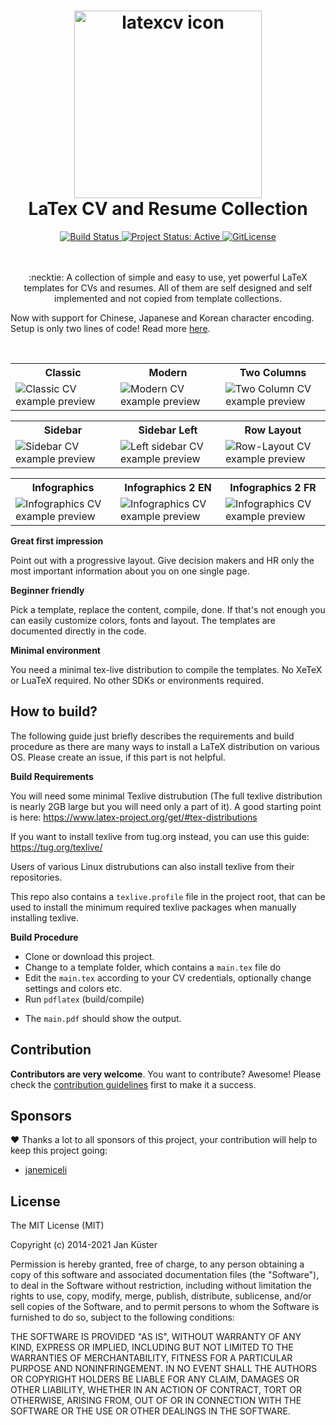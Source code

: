 <h1 align="center">
  <img alt="latexcv icon" src="./logo.svg" height="300px" />
  <br />
  LaTex CV and Resume Collection
</h1>

<div align="center">
  <a href="https://travis-ci.org/jankapunkt/latexcv" title="Build Status">
    <img src="https://travis-ci.org/jankapunkt/latexcv.svg?branch=master" alt="Build Status" />
  </a>
  <a href="http://www.repostatus.org/#active" title="Project Status: Active – The project has reached a stable, usable state and is being actively developed.">
    <img src="http://www.repostatus.org/badges/latest/active.svg" alt="Project Status: Active" />
  </a>
  <a href="https://gitlicense.com/license/jankapunkt/latexcv">
    <img src="https://gitlicense.com/badge/jankapunkt/latexcv" alt="GitLicense" />
  </a>	
</div>

<br />
<br />
<p align="center">
:necktie: A collection of simple and easy to use, yet powerful LaTeX templates for CVs and resumes. All of them are self designed and self implemented and not copied from template collections.
</p>
<p>
Now with support for Chinese, Japanese and Korean character encoding. Setup is only two lines of code! Read more <a href="docs/cjk/README.md">here</a>.
</p>	
<br />

<div align="center">
<table width="100%" margin-left="auto" margin-right="auto">
	<tr>
		<th>Classic</th>
		<th>Modern</th>
		<th>Two Columns</th>
	</tr>
	<tr>
		<td width="33%">
			<img src="docs/media/classic.png" 
				alt="Classic CV example preview" />
		</td>
		<td width="33%">
			<img src="docs/media/modern.png" 
				alt="Modern CV example preview" />
		</td>
		<td width="33%">
			<img src="docs/media/two_column.png" 
				alt="Two Column CV example preview" />
		</td>
	</tr>
</table>

<table width="100%" margin-left="auto" margin-right="auto">
	<tr>
   	    	<th>Sidebar</th>
       		<th>Sidebar Left</th>
       		<th>Row Layout</th>
	</tr>
	<tr>
		<td width="33%">
    			<img src="docs/media/sidebar.png" 
    				alt="Sidebar CV example preview" />
    		</td>
		<td width="33%">
    			<img src="docs/media/sidebarleft.png"
    				alt="Left sidebar CV example preview" />
    		</td>
    		<td width="33%">
    			<img src="docs/media/rows.png"
    		    		alt="Row-Layout CV example preview" />
            	</td>
	</tr>
</table>

<table width="100%" margin-left="auto" margin-right="auto">
	<tr>
		<th>Infographics</th>
    		<th>Infographics 2 EN</th>
    		<th>Infographics 2 FR</th>
	</tr>
	<tr>
		<td width="33%">
			<img src="docs/media/infographics.png" 
				alt="Infographics CV example preview" />
		</td>	  
		<td width="33%">
			<img src="docs/media/infographics2_en.png" 
				alt="Infographics CV example preview" />
		</td>
		<td width="33%">
		      <img src="docs/media/infographics2_fr.png" 
				alt="Infographics CV example preview" />
		</td>
	</tr>
</table>
</div>

**Great first impression**

Point out with a progressive layout. Give decision makers and HR only the most important information about you on one single page.

**Beginner friendly**

Pick a template, replace the content, compile, done. If that's not enough you can easily customize colors, fonts and layout. The templates are documented directly in the code. 

**Minimal environment**

You need a minimal tex-live distribution to compile the templates. No XeTeX or LuaTeX required. No other SDKs or environments required.

## How to build?

The following guide just briefly describes the requirements and build procedure as there are many ways to install a LaTeX distribution on various OS. Please create an issue, if this part is not helpful.

**Build Requirements**

You will need some minimal Texlive distrubution (The full texlive distribution is nearly 2GB large but you will need only a part of it). A good starting point is here: https://www.latex-project.org/get/#tex-distributions

If you want to install texlive from tug.org instead, you can use this guide: https://tug.org/texlive/

Users of various Linux distrubutions can also install texlive from their repositories.

This repo also contains a `texlive.profile` file in the project root, that can be used to install the minimum required texlive packages when manually installing texlive.


**Build Procedure**


 * Clone or download this project. 
 * Change to a template folder, which contains a `main.tex` file do
 * Edit the `main.tex` according to your CV credentials, optionally change settings and colors etc.
 * Run `pdflatex` (build/compile) 
 - The `main.pdf` should show the output.


## Contribution

**Contributors are very welcome**. You want to contribute? Awesome! Please check the [contribution guidelines](https://github.com/jankapunkt/latexcv/blob/master/CONTRIBUTING.md) first to make it a success.

## Sponsors

:heart: Thanks a lot to all sponsors of this project, your contribution will help to keep this project going:

- [janemiceli](https://github.com/janemiceli)

## License

The MIT License (MIT)

Copyright (c) 2014-2021 Jan Küster

Permission is hereby granted, free of charge, to any person obtaining a copy
of this software and associated documentation files (the "Software"), to deal
in the Software without restriction, including without limitation the rights
to use, copy, modify, merge, publish, distribute, sublicense, and/or sell
copies of the Software, and to permit persons to whom the Software is
furnished to do so, subject to the following conditions:
	
THE SOFTWARE IS PROVIDED "AS IS", WITHOUT WARRANTY OF ANY KIND, EXPRESS OR
IMPLIED, INCLUDING BUT NOT LIMITED TO THE WARRANTIES OF MERCHANTABILITY,
FITNESS FOR A PARTICULAR PURPOSE AND NONINFRINGEMENT. IN NO EVENT SHALL THE
AUTHORS OR COPYRIGHT HOLDERS BE LIABLE FOR ANY CLAIM, DAMAGES OR OTHER
LIABILITY, WHETHER IN AN ACTION OF CONTRACT, TORT OR OTHERWISE, ARISING FROM,
OUT OF OR IN CONNECTION WITH THE SOFTWARE OR THE USE OR OTHER DEALINGS IN
THE SOFTWARE.
